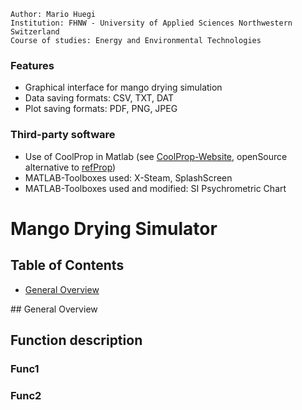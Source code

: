 ```
Author: Mario Huegi
Institution: FHNW - University of Applied Sciences Northwestern Switzerland
Course of studies: Energy and Environmental Technologies
```

### Features
* Graphical interface for mango drying simulation
* Data saving formats: CSV, TXT, DAT
* Plot saving formats: PDF, PNG, JPEG

### Third-party software
* Use of CoolProp in Matlab (see [CoolProp-Website](http://www.coolprop.org/ "CoolProp-Website"), openSource alternative to [refProp](https://www.nist.gov/srd/refprop "refProp"))
* MATLAB-Toolboxes used: X-Steam, SplashScreen
* MATLAB-Toolboxes used and modified: SI Psychrometric Chart

# Mango Drying Simulator

## Table of Contents
* [General Overview](#generalOverview)

<a name="generalOverview"/>
## General Overview

## Function description
### Func1
### Func2